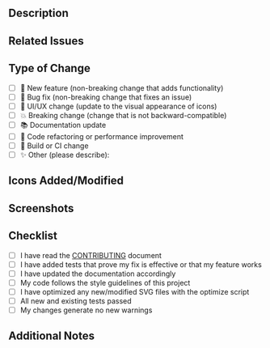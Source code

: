 ## Description

<!-- Describe the changes introduced by this PR -->

## Related Issues

<!-- Reference any related issues using the syntax: "Fixes #123", "Closes #456" -->

## Type of Change

<!-- Please check the box that applies to this PR -->

- [ ] 🚀 New feature (non-breaking change that adds functionality)
- [ ] 🐛 Bug fix (non-breaking change that fixes an issue)
- [ ] 💄 UI/UX change (update to the visual appearance of icons)
- [ ] 💥 Breaking change (change that is not backward-compatible)
- [ ] 📚 Documentation update
- [ ] 🧹 Code refactoring or performance improvement
- [ ] 🔧 Build or CI change
- [ ] ✨ Other (please describe):

## Icons Added/Modified

<!-- List any icons added or modified in this PR -->

## Screenshots

<!-- If applicable, add screenshots to demonstrate the changes -->

## Checklist

- [ ] I have read the [CONTRIBUTING](../../CONTRIBUTING.md) document
- [ ] I have added tests that prove my fix is effective or that my feature works
- [ ] I have updated the documentation accordingly
- [ ] My code follows the style guidelines of this project
- [ ] I have optimized any new/modified SVG files with the optimize script
- [ ] All new and existing tests passed
- [ ] My changes generate no new warnings

## Additional Notes

<!-- Add any other information that might be relevant to reviewers -->
